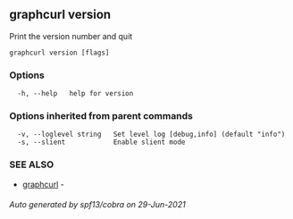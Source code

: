 ## graphcurl version

Print the version number and quit

```
graphcurl version [flags]
```

### Options

```
  -h, --help   help for version
```

### Options inherited from parent commands

```
  -v, --loglevel string   Set level log [debug,info] (default "info")
  -s, --slient            Enable slient mode
```

### SEE ALSO

* [graphcurl](graphcurl.md)	 - 

###### Auto generated by spf13/cobra on 29-Jun-2021

